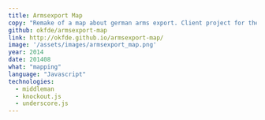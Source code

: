 ```yaml
---
title: Armsexport Map
copy: "Remake of a map about german arms export. Client project for the OKF."
github: okfde/armsexport-map
link: http://okfde.github.io/armsexport-map/
image: '/assets/images/armsexport_map.png'
year: 2014
date: 201408
what: "mapping"
language: "Javascript"
technologies:
  - middleman
  - knockout.js
  - underscore.js
---
```

